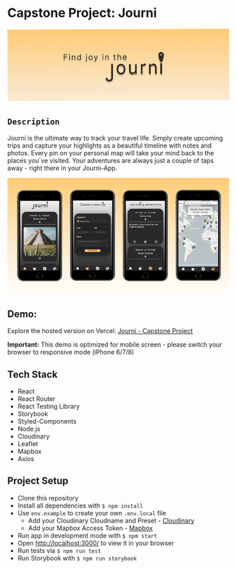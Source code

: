 # Capstone Project: Journi

![Journi](/public/image/journi-header.png)

## `Description`

Journi is the ultimate way to track your travel life. Simply create upcoming trips and capture your highlights as a beautiful timeline with notes and photos. Every pin on your personal map will take your mind back to the places you´ve visited. Your adventures are always just a couple of taps away - right there in your Journi-App.

![Journi-App](/public/image/journi-app.png)

## Demo:

Explore the hosted version on Vercel: [Journi - Capstone Project](https://journi.vercel.app/)

**Important:**
This demo is optimized for mobile screen - please switch your browser to responsive mode (iPhone 6/7/8)

## Tech Stack

- React
- React Router
- React Testing Library
- Storybook
- Styled-Components
- Node.js
- Cloudinary
- Leaflet
- Mapbox
- Axios

## Project Setup

- Clone this repository
- Install all dependencies with `$ npm install`
- Use `env.example` to create your own `.env.local` file
  - Add your Cloudinary Cloudname and Preset - [Cloudinary](https://cloudinary.com/)
  - Add your Mapbox Access Token - [Mapbox](https://www.mapbox.com/)
- Run app in development mode with `$ npm start`
- Open [http://localhost:3000/](http://localhost:3000/) to view it in your browser
- Run tests via `$ npm run test`
- Run Storybook with `$ npm run storybook`
